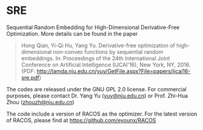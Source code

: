 # SRE
Sequential Random Embedding for High-Dimensional Derivative-Free Optimization. More details can be found in the paper
> Hong Qian, Yi-Qi Hu, Yang Yu. Derivative-free optimization of high-dimensional non-convex functions by sequential random embeddings. In: Proceedings of the 24th International Joint Conference on Artificial Intelligence (IJCAI'16), New York, NY, 2016. (PDF: http://lamda.nju.edu.cn/yuy/GetFile.aspx?File=papers/ijcai16-sre.pdf)

The codes are released under the GNU GPL 2.0 license. For commercial purposes, please contact Dr. Yang Yu (yuy@nju.edu.cn) or Prof. Zhi-Hua Zhou (zhouzh@nju.edu.cn)


The code include a version of RACOS as the optimizer. For the latest version of RACOS, please find at https://github.com/eyounx/RACOS

